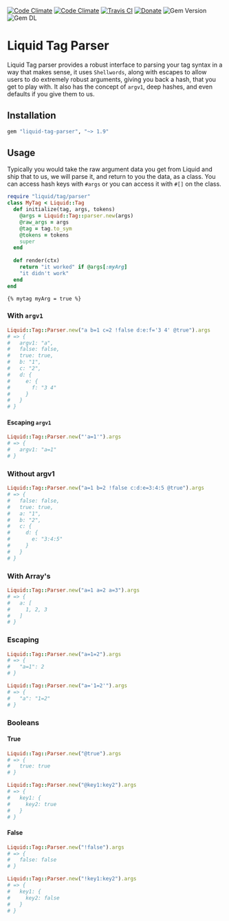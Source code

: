 [![Code Climate](https://img.shields.io/codeclimate/maintainability/envygeeks/liquid-tag-parser.svg?style=for-the-badge)](https://codeclimate.com/github/envygeeks/liquid-tag-parser/maintainability)
[![Code Climate](https://img.shields.io/codeclimate/c/envygeeks/liquid-tag-parser.svg?style=for-the-badge)](https://codeclimate.com/github/envygeeks/liquid-tag-parser/coverage)
[![Travis CI](https://img.shields.io/travis/envygeeks/liquid-tag-parser/master.svg?style=for-the-badge)](https://travis-ci.org/envygeeks/liquid-tag-parser)
[![Donate](https://img.shields.io/badge/-DONATE-yellow.svg?style=for-the-badge)](https://www.paypal.com/cgi-bin/webscr?cmd=_s-xclick&hosted_button_id=LKGZAWXLZ8ZPG)
![Gem Version](https://img.shields.io/gem/v/liquid-tag-parser.svg?style=for-the-badge)
![Gem DL](https://img.shields.io/gem/dt/liquid-tag-parser.svg?style=for-the-badge)

# Liquid Tag Parser

Liquid Tag parser provides a robust interface to parsing your tag syntax in a way that makes sense, it uses `Shellwords`, along with escapes to allow users to do extremely robust arguments, giving you back a hash, that you get to play with.  It also has the concept of `argv1`, deep hashes, and even defaults if you give them to us.

## Installation

```ruby
gem "liquid-tag-parser", "~> 1.9"
```

## Usage

Typically you would take the raw argument data you get from Liquid and ship that to us, we will parse it, and return to you the data, as a class.  You can access hash keys with `#args` or you can access it with `#[]` on the class.

```ruby
require "liquid/tag/parser"
class MyTag < Liquid::Tag
  def initialize(tag, args, tokens)
    @args = Liquid::Tag::parser.new(args)
    @raw_args = args
    @tag = tag.to_sym
    @tokens = tokens
    super
  end
  
  def render(ctx)
    return "it worked" if @args[:myArg]
    "it didn't work"
  end
end
```

```liquid
{% mytag myArg = true %}
```

### With `argv1`

```ruby
Liquid::Tag::Parser.new("a b=1 c=2 !false d:e:f='3 4' @true").args
# => {
#   argv1: "a",
#   false: false,
#   true: true,
#   b: "1",
#   c: "2",
#   d: {
#     e: {
#       f: "3 4"
#     }
#   }
# }
```

#### Escaping `argv1`

```ruby
Liquid::Tag::Parser.new("'a=1'").args
# => {
#   argv1: "a=1"
# }
```

### Without argv1

```ruby
Liquid::Tag::Parser.new("a=1 b=2 !false c:d:e=3:4:5 @true").args
# => {
#   false: false,
#   true: true,
#   a: "1",
#   b: "2",
#   c: {
#     d: {
#       e: "3:4:5"
#     }
#   }
# }
```

### With Array's

```ruby
Liquid::Tag::Parser.new("a=1 a=2 a=3").args
# => {
#   a: [
#     1, 2, 3
#   ]
# }
```

### Escaping

```ruby
Liquid::Tag::Parser.new("a=1=2").args
# => {
#   "a=1": 2
# }
```

```ruby
Liquid::Tag::Parser.new("a='1=2'").args
# => {
#   "a": "1=2"
# }
```

### Booleans
#### True

```ruby
Liquid::Tag::Parser.new("@true").args
# => {
#   true: true
# }
```

```ruby
Liquid::Tag::Parser.new("@key1:key2").args
# => {
#   key1: {
#     key2: true
#   }
# }
```

#### False

```ruby
Liquid::Tag::Parser.new("!false").args
# => {
#   false: false
# }
```

```ruby
Liquid::Tag::Parser.new("!key1:key2").args
# => {
#   key1: {
#     key2: false
#   }
# }
```
